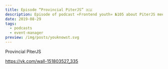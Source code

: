 ```yaml
---
title: Episode “Provincial PiterJS” 🇷🇺
description: Episode of podcast «Frontend youth» №105 about PiterJS meetup, conference and tour
date: 2019-08-29
tags:
  - podcasts
  - event-manager
preview: /img/posts/youknowst.svg
---
```

Provincial PiterJS

https://vk.com/wall-151803527_335
